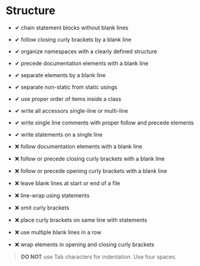 # Structure

* ✔ chain statement blocks without blank lines
* ✔ follow closing curly brackets by a blank line
* ✔ organize namespaces with a clearly defined structure
* ✔ precede documentation elements with a blank line
* ✔ separate elements by a blank line
* ✔ separate non-static from static usings
* ✔ use proper order of items inside a class
* ✔ write all accessors single-line or multi-line
* ✔ write single line comments with proper follow and precede elements
* ✔ write statements on a single line  


* ❌ follow documentation elements with a blank line
* ❌ follow or precede closing curly brackets with a blank line
* ❌ follow or precede opening curly brackets with a blank line
* ❌ leave blank lines at start or end of a file
* ❌ line-wrap using statements
* ❌ omit curly brackets
* ❌ place curly brackets on same line with statements
* ❌ use multiple blank lines in a row
* ❌ wrap elements in opening and closing curly brackets

> **DO NOT** use Tab characters for indentation. Use four spaces.
